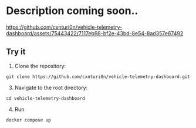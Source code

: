 # Description coming soon..

https://github.com/cxnturi0n/vehicle-telemetry-dashboard/assets/75443422/7117eb98-bf2e-43bd-8e54-8ad357e67492

## Try it

1. Clone the repository:
```
git clone https://github.com/cxnturi0n/vehicle-telemetry-dashboard.git
```
3. Navigate to the root directory:
```
cd vehicle-telemetry-dashboard
```
4. Run
```
docker compose up
```
